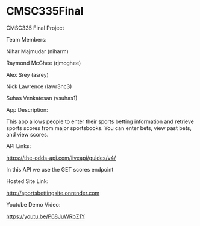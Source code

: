 # CMSC335Final
CMSC335 Final Project

Team Members:

Nihar Majmudar (niharm)

Raymond McGhee (rjmcghee)

Alex Srey (asrey)

Nick Lawrence (lawr3nc3)

Suhas Venkatesan (vsuhas1)

App Description:

This app allows people to enter their sports betting information and retrieve sports scores from major sportsbooks. You can enter bets, view past bets, and view scores.

API Links:

https://the-odds-api.com/liveapi/guides/v4/

In this API we use the GET scores endpoint

Hosted Site Link:

http://sportsbettingsite.onrender.com

Youtube Demo Video:

https://youtu.be/P68JuWRbZ1Y
